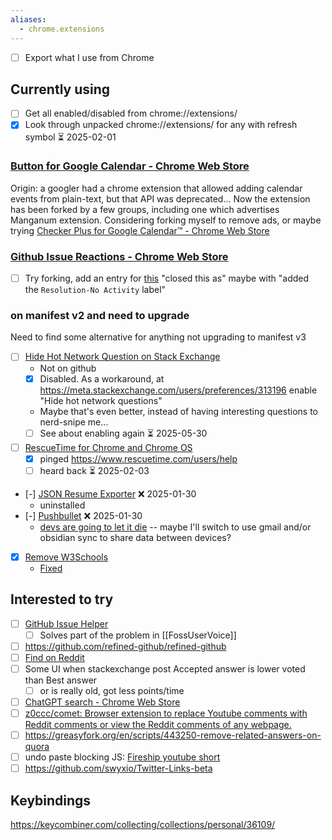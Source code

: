 ```yaml
---
aliases:
  - chrome.extensions
---
```

- [ ] Export what I use from Chrome

## Currently using
- [ ] Get all enabled/disabled from chrome://extensions/ 
- [x] Look through unpacked chrome://extensions/ for any with refresh symbol ⏳ 2025-02-01

### [Button for Google Calendar - Chrome Web Store](https://chromewebstore.google.com/detail/button-for-google-calenda/lfjnmopldodmmdhddmeacgjnjeakjpki)
Origin: a googler had a chrome extension that allowed adding calendar events from plain-text, but that API was deprecated...
Now the extension has been forked by a few groups, including one which advertises Manganum extension.
Considering forking myself to remove ads, or maybe trying [Checker Plus for Google Calendar™ - Chrome Web Store](https://chromewebstore.google.com/detail/checker-plus-for-google-c/hkhggnncdpfibdhinjiegagmopldibha)
### [Github Issue Reactions - Chrome Web Store](https://chromewebstore.google.com/detail/github-issue-reactions/enekincdenmmbpgkbhflknhaphpajnfd)
- [ ] Try forking, add an entry for [this](https://github.com/PowerShell/PowerShell/issues/16812#event-13855745034) "closed this as" maybe with "added the `Resolution-No Activity` label"
### on manifest v2 and need to upgrade
Need to find some alternative for anything not upgrading to manifest v3
- [ ] [Hide Hot Network Question on Stack Exchange](https://chromewebstore.google.com/detail/hide-hot-network-question/jommfgnflipjalbpbgcfghdpoeijpoab)
	- Not on github
	- [x] Disabled. As a workaround, at https://meta.stackexchange.com/users/preferences/313196 enable "Hide hot network questions"
	- Maybe that's even better, instead of having interesting questions to nerd-snipe me...
	- [ ] See about enabling again ⏳ 2025-05-30 
- [ ] [RescueTime for Chrome and Chrome OS](https://chromewebstore.google.com/detail/rescuetime-for-chrome-and/bdakmnplckeopfghnlpocafcepegjeap)
	- [x] pinged https://www.rescuetime.com/users/help
  - [ ] heard back ⏳ 2025-02-03
- [-] [JSON Resume Exporter](https://chromewebstore.google.com/detail/json-resume-exporter/caobgmmcpklomkcckaenhjlokpmfbdec) ❌ 2025-01-30
	- uninstalled
- [-] [Pushbullet](https://chromewebstore.google.com/detail/pushbullet/chlffgpmiacpedhhbkiomidkjlcfhogd) ❌ 2025-01-30
	- [devs are going to let it die](https://www.reddit.com/r/PushBullet/comments/1eidx6q/pushbullet_chrome_extension_uses_manifest_v2/)  -- maybe I'll switch to use gmail and/or obsidian sync to share data between devices?
- [x] [Remove W3Schools](https://chromewebstore.google.com/detail/remove-w3schools/gohnadkcefpdhblajddfnhapimpdjkje) 
	- [Fixed](https://github.com/GMaiolo/remove-w3schools/issues/16#issuecomment-2625358504)
## Interested to try
- [ ] [GitHub Issue Helper](https://chromewebstore.google.com/detail/github-issue-helper/ofckeainckjmmfocpjilclcdfcoajfno?source=sh/x/wa/m1/4&kgs=616b828c3939b6eb)
	- [ ] Solves part of the problem in [[FossUserVoice]]
- [ ] https://github.com/refined-github/refined-github
- [ ] [Find on Reddit](https://chromewebstore.google.com/detail/find-on-reddit/jbcdpeekakanklckgooknpbonojhjncm)
- [ ] Some UI when stackexchange post Accepted answer is lower voted than Best answer
	- [ ] or is really old, got less points/time
- [ ] [ChatGPT search - Chrome Web Store](https://chromewebstore.google.com/detail/chatgpt-search/ejcfepkfckglbgocfkanmcdngdijcgld)
- [ ] [z0ccc/comet: Browser extension to replace Youtube comments with Reddit comments or view the Reddit comments of any webpage.](https://github.com/z0ccc/comet)
- [ ] https://greasyfork.org/en/scripts/443250-remove-related-answers-on-quora
- [ ] undo paste blocking JS: [Fireship youtube short](https://youtube.com/shorts/7bmsDg4BaKw?si=S2ZxrtdXTZz4JA2i)
- [ ] https://github.com/swyxio/Twitter-Links-beta

## Keybindings
https://keycombiner.com/collecting/collections/personal/36109/